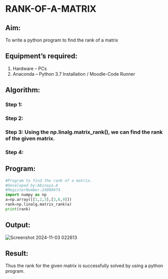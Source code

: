 # RANK-OF-A-MATRIX
## Aim:
To write a python program to find the rank of a matrix
## Equipment’s required:
1. 	Hardware – PCs
2. 	Anaconda – Python 3.7 Installation / Moodle-Code Runner
## Algorithm:
### Step 1: 
### Step 2: 
### Step 3: Using the np.linalg.matrix_rank(), we can find the rank of the given matrix.
### Step 4: 
## Program:
```python
#Program to find the rank of a matrix.
#Developed by:Abinaya.A 
#RegisterNumber:24900474
import numpy as np
a=np.array([[1,2,3],[3,6,9]])
rank=np.linalg.matrix_rank(a)
print(rank)
```
## Output:
![Screenshot 2024-11-03 022613](https://github.com/user-attachments/assets/494c0b19-caf1-41ba-b18f-104eab1700a7)

## Result:
Thus the rank for the given matrix is successfully solved by  using a python program.

